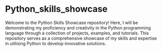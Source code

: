 # Python_skills_showcase
Welcome to the Python Skills Showcase repository! Here, I will be demonstrating my proficiency and creativity in the Python programming language through a collection of projects, examples, and tutorials. This repository serves as a comprehensive showcase of my skills and expertise in utilising Python to develop innovative solutions.
